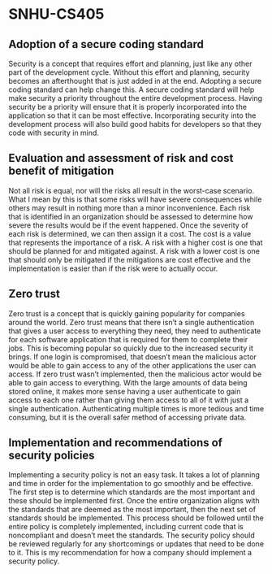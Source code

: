 # SNHU-CS405

## Adoption of a secure coding standard
Security is a concept that requires effort and planning, just like any other part of the development cycle. Without this effort and planning, security becomes an afterthought that is just added in at the end. Adopting a secure coding standard can help change this. A secure coding standard will help make security a priority throughout the entire development process. Having security be a priority will ensure that it is properly incorporated into the application so that it can be most effective. Incorporating security into the development process will also build good habits for developers so that they code with security in mind. 

## Evaluation and assessment of risk and cost benefit of mitigation
Not all risk is equal, nor will the risks all result in the worst-case scenario. What I mean by this is that some risks will have severe consequences while others may result in nothing more than a minor inconvenience. Each risk that is identified in an organization should be assessed to determine how severe the results would be if the event happened. Once the severity of each risk is determined, we can then assign it a cost. The cost is a value that represents the importance of a risk. A risk with a higher cost is one that should be planned for and mitigated against. A risk with a lower cost is one that should only be mitigated if the mitigations are cost effective and the implementation is easier than if the risk were to actually occur. 

## Zero trust
Zero trust is a concept that is quickly gaining popularity for companies around the world. Zero trust means that there isn’t a single authentication that gives a user access to everything they need, they need to authenticate for each software application that is required for them to complete their jobs. This is becoming popular so quickly due to the increased security it brings. If one login is compromised, that doesn’t mean the malicious actor would be able to gain access to any of the other applications the user can access. If zero trust wasn’t implemented, then the malicious actor would be able to gain access to everything. With the large amounts of data being stored online, it makes more sense having a user authenticate to gain access to each one rather than giving them access to all of it with just a single authentication. Authenticating multiple times is more tedious and time consuming, but it is the overall safer method of accessing private data. 

## Implementation and recommendations of security policies
Implementing a security policy is not an easy task. It takes a lot of planning and time in order for the implementation to go smoothly and be effective. The first step is to determine which standards are the most important and these should be implemented first. Once the entire organization aligns with the standards that are deemed as the most important, then the next set of standards should be implemented. This process should be followed until the entire policy is completely implemented, including current code that is noncompliant and doesn’t meet the standards. The security policy should be reviewed regularly for any shortcomings or updates that need to be done to it. This is my recommendation for how a company should implement a security policy. 
